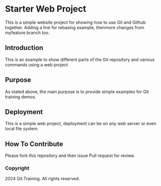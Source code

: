 # Starter Web Project

This is a simple website project for
showing how to use Git and Github together. Adding a line for rebasing example, thenmore changes from myfeature branch too.

## Introduction
This is an example to show different parts
of the Git repository and various commands
using a web project.

## Purpose

As stated above, the main purpose is to
provide simple examples for Git training
demos.

## Deployment
This is a simple web project, deployment
can be on any web server or even local
file system.

## How To Contribute
Please fork this repository and  then issue Pull request for review.
### Copyright

2024 Git.Training. All rights reserved.
